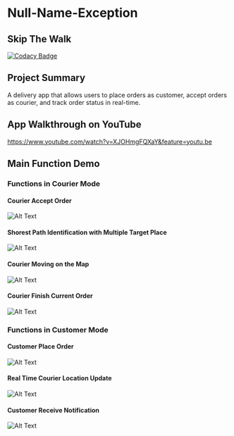 # Null-Name-Exception
## Skip The Walk
[![Codacy Badge](https://api.codacy.com/project/badge/Grade/5ea0b627b01e4ae387df7624c9aa2d88)](https://www.codacy.com/manual/yanhua111/Null-Name-Exception_2?utm_source=github.com&amp;utm_medium=referral&amp;utm_content=NULL-Name-Exception/Null-Name-Exception&amp;utm_campaign=Badge_Grade)

## Project Summary
A delivery app that allows users to place orders as customer, accept orders as courier, and track order status in real-time.

## App Walkthrough on YouTube
https://www.youtube.com/watch?v=XJOHmgFQXaY&feature=youtu.be

## Main Function Demo
### Functions in Courier Mode
#### Courier Accept Order  
![Alt Text](https://github.com/NULL-Name-Exception/Null-Name-Exception/blob/master/gif_source/place_order.gif)

#### Shorest Path Identification with Multiple Target Place
![Alt Text](https://github.com/NULL-Name-Exception/Null-Name-Exception/blob/master/gif_source/path_identification.gif)

#### Courier Moving on the Map
![Alt Text](https://github.com/NULL-Name-Exception/Null-Name-Exception/blob/master/gif_source/courier_map_gif.gif)

#### Courier Finish Current Order
![Alt Text](https://github.com/NULL-Name-Exception/Null-Name-Exception/blob/master/gif_source/courier_finish_gif.gif)

### Functions in Customer Mode

#### Customer Place Order
![Alt Text](https://github.com/NULL-Name-Exception/Null-Name-Exception/blob/master/gif_source/true_place_order.gif)

#### Real Time Courier Location Update
![Alt Text](https://github.com/NULL-Name-Exception/Null-Name-Exception/blob/master/gif_source/real_time_gif.gif)

#### Customer Receive Notification 
![Alt Text](https://github.com/NULL-Name-Exception/Null-Name-Exception/blob/master/gif_source/nitification_gif.gif)
